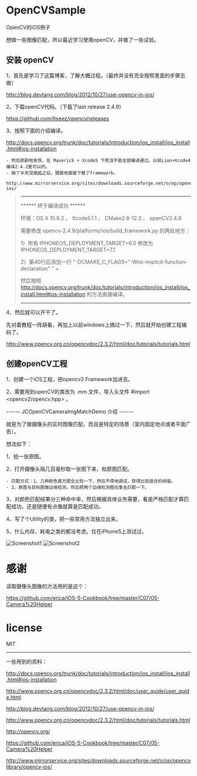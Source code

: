 OpenCVSample
============

OpenCV的iOS例子


想做一些图像匹配，所以最近学习使用openCV，并做了一些试验。


## 安装 openCV 

1、首先是学习了这篇博客，了解大概过程。（最终并没有完全按照里面的步骤去做）

http://blog.devtang.com/blog/2012/10/27/use-opencv-in-ios/

2、下载openCV代码。（下载了last release 2.4.9）

https://github.com/Itseez/opencv/releases

3、按照下面的介绍编译。

http://docs.opencv.org/trunk/doc/tutorials/introduction/ios_install/ios_install.html#ios-installation

    - 然后悲剧地发现，在 Maverick + Xcode5 下死活不能全部编译通过。以前Lion+Xcode4编译2.4.2是可以的。
    - 搞了半天没搞掂之后，狠狠地直接下载了framework。
    
    http://www.mirrorservice.org/sites/downloads.sourceforge.net/o/op/opencvlibrary/opencv-ios/
    
> ******************************************
> ****** 终于编译成功 ******
> 
> 环境：OS X 10.9.2 、 Xcode5.1.1 、 CMake2.8-12.2 、 openCV2.4.9
> 
> 需要修改 opencv-2.4.9/platforms/ios/build_framework.py  的两处地方：
> 
>   1）所有 IPHONEOS_DEPLOYMENT_TARGET=6.0 修改为 IPHONEOS_DEPLOYMENT_TARGET=7.1
>   
>   2）第40行后添加一行 "-DCMAKE_C_FLAGS=\"-Wno-implicit-function-declaration\" " +
> 
> 然后按照  http://docs.opencv.org/trunk/doc/tutorials/introduction/ios_install/ios_install.html#ios-installation  的方法直接编译。
> 
> **********************************************
    
4、然后就可以开干了。

先对着教程一阵胡看，再加上以前windows上搞过一下，然后就开始创建工程编码了。

http://www.opencv.org.cn/opencvdoc/2.3.2/html/doc/tutorials/tutorials.html


## 创建openCV工程 

1、创建一个iOS工程，把opencv2.Framework加进去。

2、需要用到openCV的类改为 .mm 文件，导入头文件  #import <opencv2/opencv.hpp>  。



------ JCOpenCVCameraImgMatchDemo 介绍 ------

就是为了做摄像头的实时图像匹配，而且是特定的场景（室内固定地点或者平面广告）。

想法如下：

1、拍一张原图。

2、打开摄像头隔几百毫秒取一张图下来，和原图匹配。

    - 匹配方式：1、几种颜色直方图全比较一下，然后不停地调试，获得比较适合的阀值。
    - 2、原图与目标图做边缘检测，然后把两个边缘检测图也拿去匹配一下。

3、对颜色匹配结果分三种命中率，然后根据具体业务需要，看是严格匹配才算匹配成功，还是随便有点像就算是匹配成功。

4、写了个Utility的类，把一些常用方法独立出来。

5、什么内存、耗电之类的都没考虑。仅在iPhone5上测试过。



![Screenshot1](http://code4app.qiniudn.com/photo/5350ebe3933bf05e7c8b58cd_1.png "Screenshot1")
![Screenshot2](http://code4app.qiniudn.com/photo/5350ebe3933bf05e7c8b58cd_11.png "Screenshot2")



# 感谢 

读取摄像头图像的方法用的是这个：

https://github.com/erica/iOS-5-Cookbook/tree/master/C07/05-Camera%20Helper

# license
MIT

--------------------------------------------------------------------------
一些用到的资料：

http://docs.opencv.org/trunk/doc/tutorials/introduction/ios_install/ios_install.html#ios-installation

http://www.opencv.org.cn/opencvdoc/2.3.2/html/doc/user_guide/user_guide.html

http://blog.devtang.com/blog/2012/10/27/use-opencv-in-ios/

http://www.opencv.org.cn/opencvdoc/2.3.2/html/doc/tutorials/tutorials.html

http://opencv.org/

https://github.com/erica/iOS-5-Cookbook/tree/master/C07/05-Camera%20Helper

http://www.mirrorservice.org/sites/downloads.sourceforge.net/o/op/opencvlibrary/opencv-ios/










